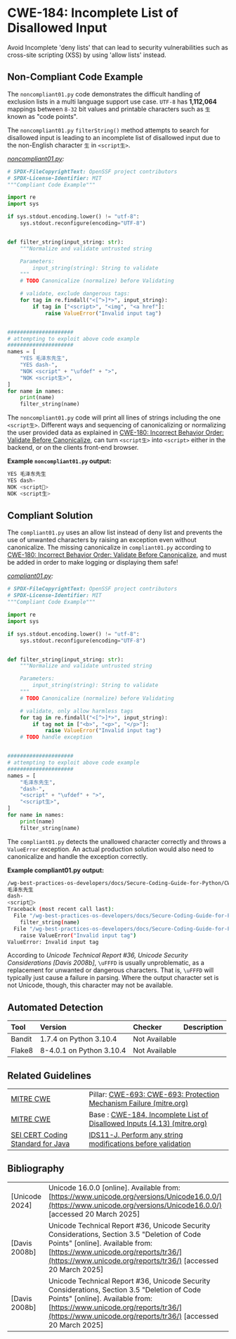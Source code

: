 # CWE-184: Incomplete List of Disallowed Input

Avoid Incomplete 'deny lists' that can lead to security vulnerabilities such as cross-site scripting (XSS) by using 'allow lists' instead.

## Non-Compliant Code Example

The `noncompliant01.py` code demonstrates the difficult handling of exclusion lists in a multi language support use case. `UTF-8` has __1,112,064__ mappings between `8-32` bit values and printable characters such as `生` known as "code points".

The `noncompliant01.py` `filterString()` method attempts to search for disallowed input is leading to an incomplete list of disallowed input due to the non-English character `生`  in `<script生>`.

*[noncompliant01.py](noncompliant01.py):*

```python
# SPDX-FileCopyrightText: OpenSSF project contributors
# SPDX-License-Identifier: MIT
"""Compliant Code Example"""

import re
import sys

if sys.stdout.encoding.lower() != "utf-8":
    sys.stdout.reconfigure(encoding="UTF-8")


def filter_string(input_string: str):
    """Normalize and validate untrusted string

    Parameters:
        input_string(string): String to validate
    """
    # TODO Canonicalize (normalize) before Validating

    # validate, exclude dangerous tags:
    for tag in re.findall("<[^>]*>", input_string):
        if tag in ["<script>", "<img", "<a href"]:
            raise ValueError("Invalid input tag")


#####################
# attempting to exploit above code example
#####################
names = [
    "YES 毛泽东先生",
    "YES dash-",
    "NOK <script" + "\ufdef" + ">",
    "NOK <script生>",
]
for name in names:
    print(name)
    filter_string(name)
```

The `noncompliant01.py` code will print all lines of strings including the one `<script生>`. Different ways and sequencing of canonicalizing or normalizing the user provided data as explained in [CWE-180: Incorrect Behavior Order: Validate Before Canonicalize](https://github.com/ossf/wg-best-practices-os-developers/tree/main/docs/Secure-Coding-Guide-for-Python/CWE-707/CWE-180), can turn `<script生>` into `<script>` either in the backend, or on the clients front-end browser.

__Example `noncompliant01.py` output:__

```bash
YES 毛泽东先生
YES dash-
NOK <script﷯>
NOK <script生>
```

## Compliant Solution

The `compliant01.py` uses an allow list instead of deny list and prevents the use of unwanted characters by raising an exception even without canonicalize. The missing canonicalize in `compliant01.py` according to [CWE-180: Incorrect Behavior Order: Validate Before Canonicalize](https://github.com/ossf/wg-best-practices-os-developers/tree/main/docs/Secure-Coding-Guide-for-Python/CWE-707/CWE-180), and must be added in order to make logging or displaying them safe!

*[compliant01.py](compliant01.py):*

```python
# SPDX-FileCopyrightText: OpenSSF project contributors
# SPDX-License-Identifier: MIT
"""Compliant Code Example"""

import re
import sys

if sys.stdout.encoding.lower() != "utf-8":
    sys.stdout.reconfigure(encoding="UTF-8")


def filter_string(input_string: str):
    """Normalize and validate untrusted string

    Parameters:
        input_string(string): String to validate
    """
    # TODO Canonicalize (normalize) before Validating

    # validate, only allow harmless tags
    for tag in re.findall("<[^>]*>", input_string):
        if tag not in ["<b>", "<p>", "</p>"]:
            raise ValueError("Invalid input tag")
    # TODO handle exception


#####################
# attempting to exploit above code example
#####################
names = [
    "毛泽东先生",
    "dash-",
    "<script" + "\ufdef" + ">",
    "<script生>",
]
for name in names:
    print(name)
    filter_string(name)

```

The `compliant01.py` detects the unallowed character correctly and throws a `ValueError` exception. An actual production solution would also need to canonicalize and handle the exception correctly.

__Example compliant01.py output:__

```bash
/wg-best-practices-os-developers/docs/Secure-Coding-Guide-for-Python/CWE-693/CWE-184/compliant01.py
毛泽东先生
dash-
<script﷯>
Traceback (most recent call last):
  File "/wg-best-practices-os-developers/docs/Secure-Coding-Guide-for-Python/CWE-693/CWE-184/compliant01.py", line 38, in <module>
    filter_string(name)
  File "/wg-best-practices-os-developers/docs/Secure-Coding-Guide-for-Python/CWE-693/CWE-184/compliant01.py", line 23, in filter_string
    raise ValueError("Invalid input tag")
ValueError: Invalid input tag

```

According to *Unicode Technical Report #36, Unicode Security Considerations [Davis 2008b]*, `\uFFFD`  is usually unproblematic, as a replacement for unwanted or dangerous characters. That is, `\uFFFD` will typically just cause a failure in parsing. Where the output character set is not Unicode, though, this character may not be available.

## Automated Detection

|Tool|Version|Checker|Description|
|:---|:---|:---|:---|
|Bandit|1.7.4 on Python 3.10.4|Not Available||
|Flake8|8-4.0.1 on Python 3.10.4|Not Available||

## Related Guidelines

|||
|:---|:---|
|[MITRE CWE](http://cwe.mitre.org/)|Pillar: [CWE-693: CWE-693: Protection Mechanism Failure (mitre.org)](https://cwe.mitre.org/data/definitions/693.html)|
|[MITRE CWE](http://cwe.mitre.org/)|Base : [CWE-184, Incomplete List of Disallowed Inputs (4.13) (mitre.org)](https://cwe.mitre.org/data/definitions/184.html)|
|[SEI CERT Coding Standard for Java](https://wiki.sei.cmu.edu/confluence/display/java/SEI+CERT+Oracle+Coding+Standard+for+Java)|[IDS11-J. Perform any string modifications before validation](https://wiki.sei.cmu.edu/confluence/display/java/IDS11-J.+Perform+any+string+modifications+before+validation)|

## Bibliography

|||
|:---|:---|
|[Unicode 2024]|Unicode 16.0.0 [online]. Available from: [https://www.unicode.org/versions/Unicode16.0.0/](https://www.unicode.org/versions/Unicode16.0.0/) [accessed 20 March 2025] |
|[Davis 2008b]|Unicode Technical Report #36, Unicode Security Considerations, Section 3.5 "Deletion of Code Points" [online]. Available from: [https://www.unicode.org/reports/tr36/](https://www.unicode.org/reports/tr36/) [accessed 20 March 2025] |
|[Davis 2008b]|Unicode Technical Report #36, Unicode Security Considerations, Section 3.5 "Deletion of Code Points" [online]. Available from: [https://www.unicode.org/reports/tr36/](https://www.unicode.org/reports/tr36/) [accessed 20 March 2025] |
